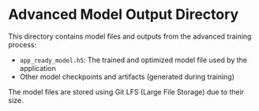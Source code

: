 # Advanced Model Output Directory

This directory contains model files and outputs from the advanced training process:

- `app_ready_model.h5`: The trained and optimized model file used by the application
- Other model checkpoints and artifacts (generated during training)

The model files are stored using Git LFS (Large File Storage) due to their size. 